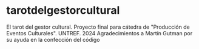 # tarotdelgestorcultural
El tarot del gestor cultural. 
Proyecto final para cátedra de "Producción de Eventos Culturales". UNTREF. 2024
Agradecimientos a Martín Gutman por su ayuda en la confección del código
